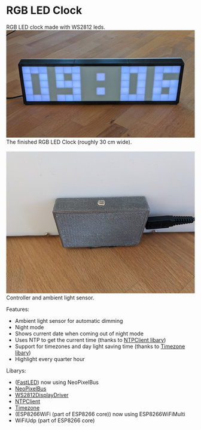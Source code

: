 # RGB LED Clock
RGB LED clock made with WS2812 leds. \
![alt text](https://raw.githubusercontent.com/DerBrecher/RGB_LED_Clock/master/images/clock.jpg)\
The finished RGB LED Clock (roughly 30 cm wide). \
\
![alt text](https://raw.githubusercontent.com/DerBrecher/RGB_LED_Clock/master/images/controller_and_light_sensor.jpg)\
Controller and ambient light sensor.

Features:
- Ambient light sensor for automatic dimming
- Night mode
- Shows current date when coming out of night mode
- Uses NTP to get the current time (thanks to [NTPClient libary](https://github.com/arduino-libraries/NTPClient))
- Support for timezones and day light saving time (thanks to [Timezone libary](https://github.com/JChristensen/Timezone))
- Highlight every quarter hour

Libarys:
- ([FastLED](https://github.com/FastLED/FastLED)) now using NeoPixelBus
- [NeoPixelBus](https://github.com/Makuna/NeoPixelBus)
- [WS2812DisplayDriver](https://github.com/DerBrecher/RGB_LED_Display_Driver)
- [NTPClient](https://github.com/arduino-libraries/NTPClient)
- [Timezone](https://github.com/JChristensen/Timezone)
- (ESP8266WiFi (part of ESP8266 core)) now using ESP8266WiFiMulti
- WiFiUdp (part of ESP8266 core)
